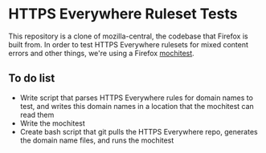 HTTPS Everywhere Ruleset Tests
==============================

This repository is a clone of mozilla-central, the codebase that Firefox is built from. In order to test HTTPS Everywhere rulesets for mixed content errors and other things, we're using a Firefox [mochitest](https://developer.mozilla.org/en-US/docs/Mochitest).

To do list
----------

* Write script that parses HTTPS Everywhere rules for domain names to test, and writes this domain names in a location that the mochitest can read them
* Write the mochitest
* Create bash script that git pulls the HTTPS Everywhere repo, generates the domain name files, and runs the mochitest

